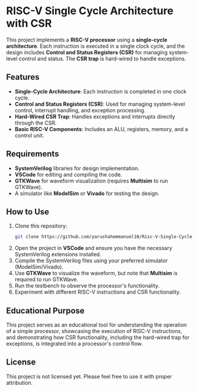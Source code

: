 # RISC-V Single Cycle Architecture with CSR

This project implements a **RISC-V processor** using a **single-cycle architecture**. Each instruction is executed in a single clock cycle, and the design includes **Control and Status Registers (CSR)** for managing system-level control and status. The **CSR trap** is hard-wired to handle exceptions.

## Features
- **Single-Cycle Architecture**: Each instruction is completed in one clock cycle.
- **Control and Status Registers (CSR)**: Used for managing system-level control, interrupt handling, and exception processing.
- **Hard-Wired CSR Trap**: Handles exceptions and interrupts directly through the CSR.
- **Basic RISC-V Components**: Includes an ALU, registers, memory, and a control unit.

## Requirements
- **SystemVerilog** libraries for design implementation.
- **VSCode** for editing and compiling the code.
- **GTKWave** for waveform visualization (requires **Multisim** to run GTKWave).
- A simulator like **ModelSim** or **Vivado** for testing the design.

## How to Use
1. Clone this repository:
   ```bash
   git clone https://github.com/yarushahemmanuel10/Risc-V-Single-Cycle-Architecture-With-CSR
   ```
2. Open the project in **VSCode** and ensure you have the necessary SystemVerilog extensions installed.
3. Compile the SystemVerilog files using your preferred simulator (ModelSim/Vivado).
4. Use **GTKWave** to visualize the waveform, but note that **Multisim** is required to run GTKWave.
5. Run the testbench to observe the processor's functionality.
6. Experiment with different RISC-V instructions and CSR functionality.

## Educational Purpose
This project serves as an educational tool for understanding the operation of a simple processor, showcasing the execution of RISC-V instructions, and demonstrating how CSR functionality, including the hard-wired trap for exceptions, is integrated into a processor's control flow.

## License
This project is not licensed yet. Please feel free to use it with proper attribution.
